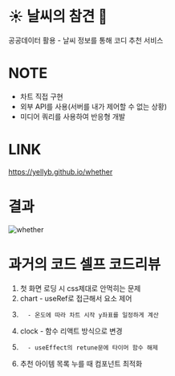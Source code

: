 # :sunny: 날씨의 참견 :womans_clothes:
공공데이터 활용 - 날씨 정보를 통해 코디 추천 서비스

# NOTE
- 차트 직접 구현
- 외부 API를 사용(서버를 내가 제어할 수 없는 상황)
- 미디어 쿼리를 사용하여 반응형 개발

# LINK
https://yellyb.github.io/whether

# 결과
![whether](https://user-images.githubusercontent.com/50893303/165080025-4cacab32-cbdb-4587-96ca-ef88e6e1f372.png)

# 과거의 코드 셀프 코드리뷰
1. 첫 화면 로딩 시 css제대로 안먹히는 문제
2. chart - useRef로 접근해서 요소 제어
3.       - 온도에 따라 차트 시작 y좌표를 일정하게 계산
4. clock - 함수 리액트 방식으로 변경
5.       - useEffect의 retune문에 타이머 함수 해제
6. 추천 아이템 목록 누를 때 컴포넌트 최적화
